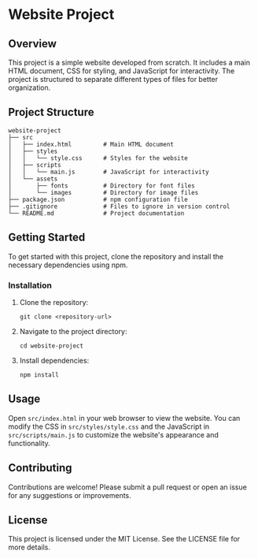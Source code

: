 # Website Project

## Overview
This project is a simple website developed from scratch. It includes a main HTML document, CSS for styling, and JavaScript for interactivity. The project is structured to separate different types of files for better organization.

## Project Structure
```
website-project
├── src
│   ├── index.html         # Main HTML document
│   ├── styles
│   │   └── style.css      # Styles for the website
│   ├── scripts
│   │   └── main.js        # JavaScript for interactivity
│   └── assets
│       ├── fonts          # Directory for font files
│       └── images         # Directory for image files
├── package.json           # npm configuration file
├── .gitignore             # Files to ignore in version control
└── README.md              # Project documentation
```

## Getting Started
To get started with this project, clone the repository and install the necessary dependencies using npm.

### Installation
1. Clone the repository:
   ```
   git clone <repository-url>
   ```
2. Navigate to the project directory:
   ```
   cd website-project
   ```
3. Install dependencies:
   ```
   npm install
   ```

## Usage
Open `src/index.html` in your web browser to view the website. You can modify the CSS in `src/styles/style.css` and the JavaScript in `src/scripts/main.js` to customize the website's appearance and functionality.

## Contributing
Contributions are welcome! Please submit a pull request or open an issue for any suggestions or improvements.

## License
This project is licensed under the MIT License. See the LICENSE file for more details.